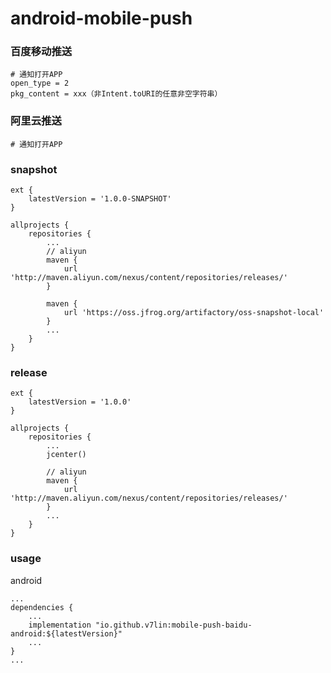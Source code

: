 # android-mobile-push

### 百度移动推送
````
# 通知打开APP
open_type = 2
pkg_content = xxx（非Intent.toURI的任意非空字符串）
````

### 阿里云推送
````
# 通知打开APP
````

### snapshot

````
ext {
    latestVersion = '1.0.0-SNAPSHOT'
}

allprojects {
    repositories {
        ...
        // aliyun
        maven {
            url 'http://maven.aliyun.com/nexus/content/repositories/releases/'
        }

        maven {
            url 'https://oss.jfrog.org/artifactory/oss-snapshot-local'
        }
        ...
    }
}
````

### release

````
ext {
    latestVersion = '1.0.0'
}

allprojects {
    repositories {
        ...
        jcenter()

        // aliyun
        maven {
            url 'http://maven.aliyun.com/nexus/content/repositories/releases/'
        }
        ...
    }
}
````

### usage

android
````
...
dependencies {
    ...
    implementation "io.github.v7lin:mobile-push-baidu-android:${latestVersion}"
    ...
}
...
````
